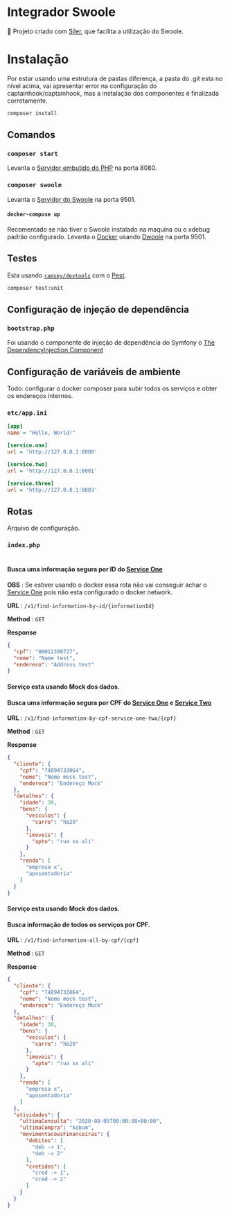 # Integrador Swoole
🧱 Projeto criado com  [Siler](https://github.com/leocavalcante/siler), que facilita a utilização do Swoole.

# Instalação

Por estar usando uma estrutura de pastas diferença, a pasta do .git esta no nível acima, vai apresentar
error na configuração do captainhook/captainhook, mas a instalação dos componentes é finalizada corretamente.
```bash
composer install
```


## Comandos

### `composer start`
Levanta o [Servidor embutido do PHP](https://www.php.net/manual/en/features.commandline.webserver.php) na porta 8080.

### `composer swoole`
Levanta o [Servidor do Swoole](https://www.swoole.co.uk/) na porta 9501.

#### `docker-compose up`
Recomentado se não tiver o Swoole instalado na maquina ou o xdebug padrão configurado.
Levanta o  [Docker](https://www.docker.com/) usando [Dwoole](https://github.com/leocavalcante/dwoole) na porta 9501.

## Testes

Esta usando [`ramsey/devtools`](https://github.com/ramsey/devtools) com o [Pest](https://pestphp.com/).

```bash
composer test:unit
```

## Configuração de injeção de dependência

### `bootstrap.php`
Foi usando o componente de injeção de dependência do Symfony o [The DependencyInjection Component](https://symfony.com/doc/current/components/dependency_injection.html)


## Configuração de variáveis de ambiente
Todo: configurar o docker composer para subir todos os serviços e obter os endereços internos.

### `etc/app.ini`
```ini
[app]
name = "Hello, World!"

[service.one]
url = 'http://127.0.0.1:8000'

[service.two]
url = 'http://127.0.0.1:8001'

[service.three]
url = 'http://127.0.0.1:8003'

```

## Rotas
Arquivo de configuração.
### `index.php`

#
#### Busca uma informação segura por ID do [Service One](service_one)
**OBS** : Se estiver usando o docker essa rota não vai conseguir achar o [Service One](service_one) pois não esta
configurado o docker network.

**URL** : `/v1/find-information-by-id/{informationId}`

**Method** : `GET`

**Response**

```json
{
  "cpf": "00012398727",
  "nome": "Name test",
  "endereco": "Address test"
}
```

#### Serviço esta usando Mock dos dados.
#### Busca uma informação segura por CPF do [Service One](service_one) e  [Service Two](service_one)

**URL** : `/v1/find-information-by-cpf-service-one-two/{cpf}`

**Method** : `GET`

**Response**
```json
{
  "cliente": {
    "cpf": "74894733064",
    "nome": "Nome mock test",
    "endereco": "Endereço Mock"
  },
  "detalhes": {
    "idade": 30,
    "bens": {
      "veiculos": {
        "carro": "hb20"
      },
      "imoveis": {
        "apto": "rua xx ali"
      }
    },
    "renda": [
      "empresa x",
      "aposentadoria"
    ]
  }
}
```
#### Serviço esta usando Mock dos dados.
#### Busca informação de todos os serviços por CPF.

**URL** : `/v1/find-information-all-by-cpf/{cpf}`

**Method** : `GET`

**Response**
```json
{
  "cliente": {
    "cpf": "74894733064",
    "nome": "Nome mock test",
    "endereco": "Endereço Mock"
  },
  "detalhes": {
    "idade": 30,
    "bens": {
      "veiculos": {
        "carro": "hb20"
      },
      "imoveis": {
        "apto": "rua xx ali"
      }
    },
    "renda": [
      "empresa x",
      "aposentadoria"
    ]
  },
  "atividades": {
    "ultimaConsulta": "2020-08-05T00:00:00+00:00",
    "ultimaCompra": "kabum",
    "movimentacoesFinanceiras": {
      "debitos": [
        "deb -> 1",
        "deb -> 2"
      ],
      "cretidos": [
        "cred -> 1",
        "cred -> 2"
      ]
    }
  }
}
```
